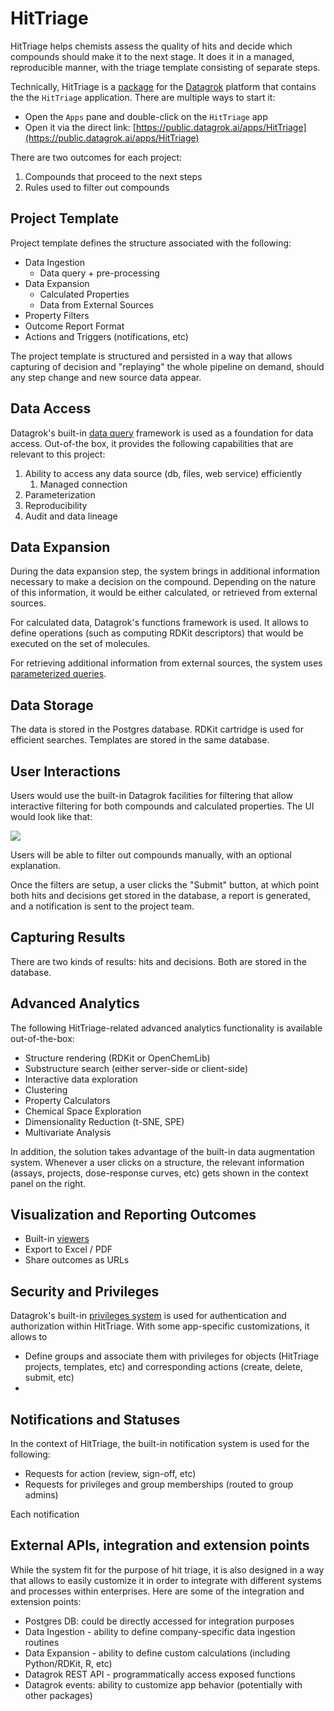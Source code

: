 # HitTriage

HitTriage helps chemists assess the quality of hits and decide which compounds should make it to the next stage. It does
it in a managed, reproducible manner, with the triage template consisting of separate steps.

Technically, HitTriage is a [package](https://datagrok.ai/help/develop/develop#packages)
for the [Datagrok](https://datagrok.ai) platform that contains the the `HitTriage` application. There are multiple ways
to start it:

* Open the `Apps` pane and double-click on the `HitTriage` app
* Open it via the direct link: [https://public.datagrok.ai/apps/HitTriage](https://public.datagrok.ai/apps/HitTriage)

There are two outcomes for each project:

1. Compounds that proceed to the next steps
2. Rules used to filter out compounds

## Project Template

Project template defines the structure associated with the following:

* Data Ingestion
    * Data query + pre-processing
* Data Expansion
    * Calculated Properties
    * Data from External Sources
* Property Filters
* Outcome Report Format
* Actions and Triggers (notifications, etc)

The project template is structured and persisted in a way that allows capturing of decision and "replaying" the whole
pipeline on demand, should any step change and new source data appear.

## Data Access

Datagrok's built-in [data query](../../help/access/data-query.md) framework is used as a foundation for data access.
Out-of-the box, it provides the following capabilities that are relevant to this project:

1. Ability to access any data source (db, files, web service) efficiently
    1. Managed connection
2. Parameterization
3. Reproducibility
4. Audit and data lineage

## Data Expansion

During the data expansion step, the system brings in additional information necessary to make a decision on the
compound. Depending on the nature of this information, it would be either calculated, or retrieved from external
sources.

For calculated data, Datagrok's functions framework is used. It allows to define operations (such as computing RDKit
descriptors) that would be executed on the set of molecules.

For retrieving additional information from external sources, the system uses
[parameterized queries](../../help/access/data-query.md).

## Data Storage

The data is stored in the Postgres database. RDKit cartridge is used for efficient searches. Templates are stored in the
same database.

## User Interactions

Users would use the built-in Datagrok facilities for filtering that allow interactive filtering for both compounds and
calculated properties. The UI would look like that:

![](images/hit-triage-filtering.png)

Users will be able to filter out compounds manually, with an optional explanation.

Once the filters are setup, a user clicks the "Submit" button, at which point both hits and decisions get stored in the
database, a report is generated, and a notification is sent to the project team.

## Capturing Results

There are two kinds of results: hits and decisions. Both are stored in the database.

## Advanced Analytics

The following HitTriage-related advanced analytics functionality is available out-of-the-box:

* Structure rendering (RDKit or OpenChemLib)
* Substructure search (either server-side or client-side)
* Interactive data exploration
* Clustering
* Property Calculators
* Chemical Space Exploration
* Dimensionality Reduction (t-SNE, SPE)
* Multivariate Analysis

In addition, the solution takes advantage of the built-in data augmentation system. Whenever a user clicks on a
structure, the relevant information (assays, projects, dose-response curves, etc)
gets shown in the context panel on the right.

## Visualization and Reporting Outcomes

* Built-in [viewers](../../help/visualize/viewers.md)
* Export to Excel / PDF
* Share outcomes as URLs

## Security and Privileges

Datagrok's built-in [privileges system](https://datagrok.ai/help/govern/security)
is used for authentication and authorization within HitTriage. With some app-specific customizations, it allows to

* Define groups and associate them with privileges for objects (HitTriage projects, templates, etc)
  and corresponding actions (create, delete, submit, etc)
*

## Notifications and Statuses

In the context of HitTriage, the built-in notification system is used for the following:

* Requests for action (review, sign-off, etc)
* Requests for privileges and group memberships (routed to group admins)

Each notification

## External APIs, integration and extension points

While the system fit for the purpose of hit triage, it is also designed in a way that allows to easily customize it in
order to integrate with different systems and processes within enterprises. Here are some of the integration and
extension points:

* Postgres DB: could be directly accessed for integration purposes
* Data Ingestion - ability to define company-specific data ingestion routines
* Data Expansion - ability to define custom calculations (including Python/RDKit, R, etc)
* Datagrok REST API - programmatically access exposed functions
* Datagrok events: ability to customize app behavior (potentially with other packages)
